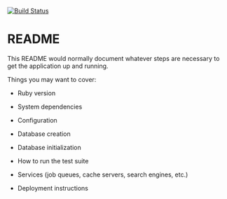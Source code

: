 
[![Build Status](https://travis-ci.org/tahbristol/orderme.svg?branch=master)](https://travis-ci.org/tahbristol/orderme)
# README

This README would normally document whatever steps are necessary to get the
application up and running.

Things you may want to cover:

* Ruby version

* System dependencies

* Configuration

* Database creation

* Database initialization

* How to run the test suite

* Services (job queues, cache servers, search engines, etc.)

* Deployment instructions
